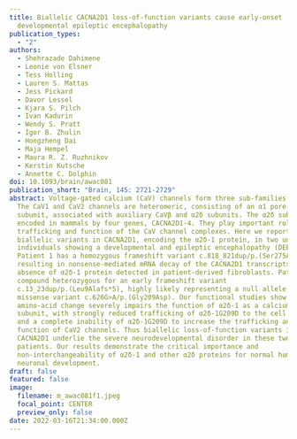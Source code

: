 ```yaml
---
title: Biallelic CACNA2D1 loss-of-function variants cause early-onset
  developmental epileptic encephalopathy
publication_types:
  - "2"
authors:
  - Shehrazade Dahimene
  - Leonie von Elsner
  - Tess Holling
  - Lauren S. Mattas
  - Jess Pickard
  - Davor Lessel
  - Kjara S. Pilch
  - Ivan Kadurin
  - Wendy S. Pratt
  - Igor B. Zhulin
  - Hongzheng Dai
  - Maja Hempel
  - Maura R. Z. Ruzhnikov
  - Kerstin Kutsche
  - Annette C. Dolphin
doi: 10.1093/brain/awac081
publication_short: "Brain, 145: 2721-2729"
abstract: Voltage-gated calcium (CaV) channels form three sub-families (CaV1-3).
  The CaV1 and CaV2 channels are heteromeric, consisting of an α1 pore-forming
  subunit, associated with auxiliary CaVβ and α2δ subunits. The α2δ subunits are
  encoded in mammals by four genes, CACNA2D1-4. They play important roles in
  trafficking and function of the CaV channel complexes. Here we report
  biallelic variants in CACNA2D1, encoding the α2δ-1 protein, in two unrelated
  individuals showing a developmental and epileptic encephalopathy (DEE).
  Patient 1 has a homozygous frameshift variant c.818_821dup/p.(Ser275Asnfs*13)
  resulting in nonsense-mediated mRNA decay of the CACNA2D1 transcripts, and
  absence of α2δ-1 protein detected in patient-derived fibroblasts. Patient 2 is
  compound heterozygous for an early frameshift variant
  c.13_23dup/p.(Leu9Alafs*5), highly likely representing a null allele, and a
  missense variant c.626G>A/p.(Gly209Asp). Our functional studies show that this
  amino-acid change severely impairs the function of α2δ-1 as a calcium channel
  subunit, with strongly reduced trafficking of α2δ-1G209D to the cell surface,
  and a complete inability of α2δ-1G209D to increase the trafficking and
  function of CaV2 channels. Thus biallelic loss-of-function variants in
  CACNA2D1 underlie the severe neurodevelopmental disorder in these two
  patients. Our results demonstrate the critical importance and
  non-interchangeability of α2δ-1 and other α2δ proteins for normal human
  neuronal development.
draft: false
featured: false
image:
  filename: m_awac081f1.jpeg
  focal_point: CENTER
  preview_only: false
date: 2022-03-16T21:34:00.000Z
---
```

